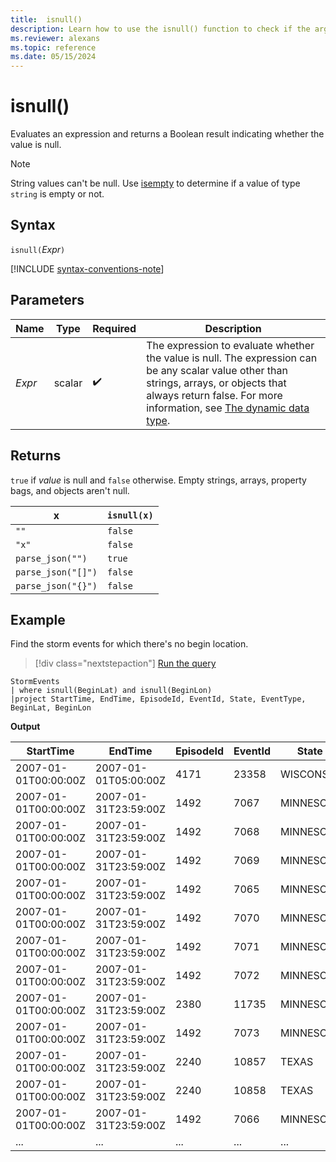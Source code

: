 ```yaml
---
title:  isnull()
description: Learn how to use the isnull() function to check if the argument value is null.
ms.reviewer: alexans
ms.topic: reference
ms.date: 05/15/2024
---
```

# isnull()

Evaluates an expression and returns a Boolean result indicating whether the value is null.

> [!NOTE]
> String values can't be null. Use [isempty](./isempty-function.md) to determine if a value of type `string` is empty or not.

## Syntax

`isnull(`*Expr*`)`

[!INCLUDE [syntax-conventions-note](../../includes/syntax-conventions-note.md)]

## Parameters

| Name | Type | Required | Description |
|--|--|--|--|
|*Expr*|scalar| :heavy_check_mark:| The expression to evaluate whether the value is null. The expression can be any scalar value other than strings, arrays, or objects that always return false. For more information, see [The dynamic data type](scalar-data-types/dynamic.md).|

## Returns

`true` if *value* is null and `false` otherwise. Empty strings, arrays, property bags, and objects aren't null.

|x                |`isnull(x)`|
|-----------------|-----------|
|`""`             |`false`    |
|`"x"`            |`false`    |
|`parse_json("")`  |`true`     |
|`parse_json("[]")`|`false`    |
|`parse_json("{}")`|`false`    |

## Example

Find the storm events for which there's no begin location.

> [!div class="nextstepaction"]
> <a href="https://dataexplorer.azure.com/clusters/help/databases/Samples?query=H4sIAAAAAAAAAwsuyS%2FKdS1LzSsp5qpRKM9ILUpVyCzOK83J0XBKTc%2FM80ks0VRIzEtBFczP0%2BSqKSjKz0pNLlEILkksKgnJzE3VUXDNS4EyCjKL81NSPVOATJDhIAZQXUkqlB9SWQBkwmyAsfLzAJdniFGPAAAA" target="_blank">Run the query</a>

```kusto
StormEvents
| where isnull(BeginLat) and isnull(BeginLon)
|project StartTime, EndTime, EpisodeId, EventId, State, EventType, BeginLat, BeginLon
```

**Output**

|StartTime|EndTime|EpisodeId| EventId |State| EventType| BeginLat| BeginLon |
|-----|-----|-----|-----|-----|-----|-----|-----|
| 2007-01-01T00:00:00Z |2007-01-01T05:00:00Z |4171 |23358  |WISCONSIN  |Winter Storm  | | |
| 2007-01-01T00:00:00Z |2007-01-31T23:59:00Z |1492  |7067  |MINNESOTA  |Drought  | | |
| 2007-01-01T00:00:00Z |2007-01-31T23:59:00Z |1492  |7068  |MINNESOTA  |Drought  | | |
| 2007-01-01T00:00:00Z |2007-01-31T23:59:00Z |1492  |7069  |MINNESOTA  |Drought  | | |
| 2007-01-01T00:00:00Z |2007-01-31T23:59:00Z |1492  |7065  |MINNESOTA  |Drought  | | |
| 2007-01-01T00:00:00Z |2007-01-31T23:59:00Z |1492  |7070  |MINNESOTA  |Drought  | | |
| 2007-01-01T00:00:00Z |2007-01-31T23:59:00Z |1492  |7071  |MINNESOTA  |Drought  | | |
| 2007-01-01T00:00:00Z |2007-01-31T23:59:00Z |1492  |7072  |MINNESOTA  |Drought  | | |
| 2007-01-01T00:00:00Z |2007-01-31T23:59:00Z |2380  |11735  |MINNESOTA  |Drought  | | |
| 2007-01-01T00:00:00Z |2007-01-31T23:59:00Z |1492  |7073  |MINNESOTA  |Drought  | | |
| 2007-01-01T00:00:00Z |2007-01-31T23:59:00Z |2240  |10857  |TEXAS  |Drought  | | |
| 2007-01-01T00:00:00Z |2007-01-31T23:59:00Z |2240  |10858  |TEXAS  |Drought  | | |
| 2007-01-01T00:00:00Z |2007-01-31T23:59:00Z |1492  |7066  |MINNESOTA  |Drought  | | |
| ... |... |... |... |...  |... |... |... |
